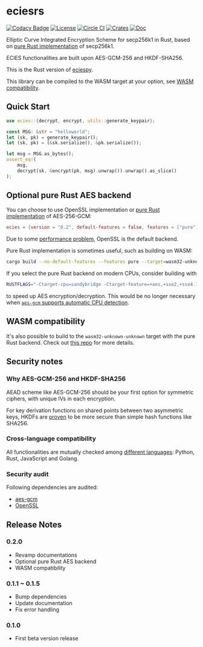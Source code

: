 # eciesrs

[![Codacy Badge](https://api.codacy.com/project/badge/Grade/1c6d6ed949dd4836ab97421039e8be75)](https://www.codacy.com/app/ecies/rs)
[![License](https://img.shields.io/github/license/ecies/rs.svg)](https://github.com/ecies/rs)
[![Circle CI](https://img.shields.io/circleci/project/ecies/rs/master.svg)](https://circleci.com/gh/ecies/rs)
[![Crates](https://img.shields.io/crates/v/ecies)](https://crates.io/crates/ecies)
[![Doc](https://docs.rs/ecies/badge.svg)](https://docs.rs/ecies/latest/ecies/)

Elliptic Curve Integrated Encryption Scheme for secp256k1 in Rust, based on [pure Rust implementation](https://github.com/paritytech/libsecp256k1) of secp256k1.

ECIES functionalities are built upon AES-GCM-256 and HKDF-SHA256.

This is the Rust version of [eciespy](https://github.com/ecies/py).

This library can be compiled to the WASM target at your option, see [WASM compatibility](#wasm-compatibility).

## Quick Start

```rust
use ecies::{decrypt, encrypt, utils::generate_keypair};

const MSG: &str = "helloworld";
let (sk, pk) = generate_keypair();
let (sk, pk) = (&sk.serialize(), &pk.serialize());

let msg = MSG.as_bytes();
assert_eq!(
    msg,
    decrypt(sk, &encrypt(pk, msg).unwrap()).unwrap().as_slice()
);
```

## Optional pure Rust AES backend

You can choose to use OpenSSL implementation or [pure Rust implementation](https://github.com/RustCrypto/AEADs) of AES-256-GCM:

```toml
ecies = {version = "0.2", default-features = false, features = ["pure"]}
```

Due to some [performance problem](https://github.com/RustCrypto/AEADs/issues/243), OpenSSL is the default backend.

Pure Rust implementation is sometimes useful, such as building on WASM:

```bash
cargo build --no-default-features --features pure --target=wasm32-unknown-unknown
```

If you select the pure Rust backend on modern CPUs, consider building with

```bash
RUSTFLAGS="-Ctarget-cpu=sandybridge -Ctarget-feature=+aes,+sse2,+sse4.1,+ssse3"
```

to speed up AES encryption/decryption. This would be no longer necessary when [`aes-gcm` supports automatic CPU detection](https://github.com/RustCrypto/AEADs/issues/243#issuecomment-738821935).

## WASM compatibility

It's also possible to build to the `wasm32-unknown-unknown` target with the pure Rust backend. Check out [this repo](https://github.com/ecies/rs-wasm) for more details.

## Security notes

### Why AES-GCM-256 and HKDF-SHA256

AEAD scheme like AES-GCM-256 should be your first option for symmetric ciphers, with unique IVs in each encryption.

For key derivation functions on shared points between two asymmetric keys, HKDFs are [proven](https://github.com/ecies/py/issues/82) to be more secure than simple hash functions like SHA256.

### Cross-language compatibility

All functionalities are mutually checked among [different languages](https://github.com/ecies): Python, Rust, JavaScript and Golang.

### Security audit

Following dependencies are audited:

- [aes-gcm](https://research.nccgroup.com/2020/02/26/public-report-rustcrypto-aes-gcm-and-chacha20poly1305-implementation-review/)
- [OpenSSL](https://ostif.org/the-ostif-and-quarkslab-audit-of-openssl-is-complete/)

## Release Notes

### 0.2.0

- Revamp documentations
- Optional pure Rust AES backend
- WASM compatibility

### 0.1.1 ~ 0.1.5

- Bump dependencies
- Update documentation
- Fix error handling

### 0.1.0

- First beta version release

